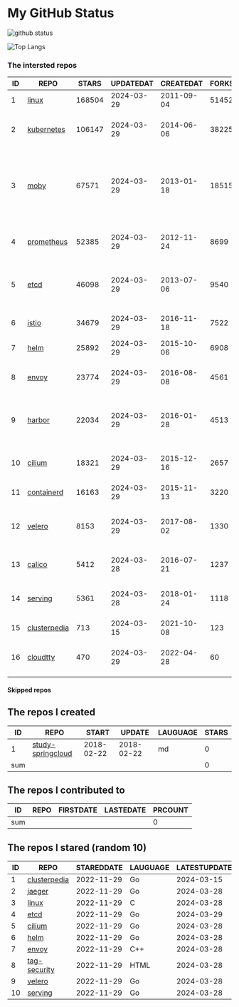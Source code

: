 # My GitHub Status

<img src="https://github-readme-stats-1.yihong0618.vercel.app/api?username=daoqingniu&show_icons=true&&&hide_title=true&count_private=true" alt="github status" />

![Top Langs](https://github-readme-stats-1.yihong0618.vercel.app/api/top-langs/?username=daoqingniu&layout=compact)

<!--START_SECTION:github_repos-->
### The intersted repos
| ID |                              REPO                               | STARS  | UPDATEDAT  | CREATEDAT  | FORKSCOUNT |                                                DESCRIPTIONS                                                |
|----|-----------------------------------------------------------------|--------|------------|------------|------------|------------------------------------------------------------------------------------------------------------|
|  1 | [linux](https://github.com/torvalds/linux)                      | 168504 | 2024-03-29 | 2011-09-04 |      51452 | Linux kernel source tree                                                                                   |
|  2 | [kubernetes](https://github.com/kubernetes/kubernetes)          | 106147 | 2024-03-29 | 2014-06-06 |      38225 | Production-Grade Container Scheduling and Management                                                       |
|  3 | [moby](https://github.com/moby/moby)                            |  67571 | 2024-03-29 | 2013-01-18 |      18515 | The Moby Project - a collaborative project for the container ecosystem to assemble container-based systems |
|  4 | [prometheus](https://github.com/prometheus/prometheus)          |  52385 | 2024-03-29 | 2012-11-24 |       8699 | The Prometheus monitoring system and time series database.                                                 |
|  5 | [etcd](https://github.com/etcd-io/etcd)                         |  46098 | 2024-03-29 | 2013-07-06 |       9540 | Distributed reliable key-value store for the most critical data of a distributed system                    |
|  6 | [istio](https://github.com/istio/istio)                         |  34679 | 2024-03-29 | 2016-11-18 |       7522 | Connect, secure, control, and observe services.                                                            |
|  7 | [helm](https://github.com/helm/helm)                            |  25892 | 2024-03-29 | 2015-10-06 |       6908 | The Kubernetes Package Manager                                                                             |
|  8 | [envoy](https://github.com/envoyproxy/envoy)                    |  23774 | 2024-03-29 | 2016-08-08 |       4561 | Cloud-native high-performance edge/middle/service proxy                                                    |
|  9 | [harbor](https://github.com/goharbor/harbor)                    |  22034 | 2024-03-29 | 2016-01-28 |       4513 | An open source trusted cloud native registry project that stores, signs, and scans content.                |
| 10 | [cilium](https://github.com/cilium/cilium)                      |  18321 | 2024-03-29 | 2015-12-16 |       2657 | eBPF-based Networking, Security, and Observability                                                         |
| 11 | [containerd](https://github.com/containerd/containerd)          |  16163 | 2024-03-29 | 2015-11-13 |       3220 | An open and reliable container runtime                                                                     |
| 12 | [velero](https://github.com/vmware-tanzu/velero)                |   8153 | 2024-03-29 | 2017-08-02 |       1330 | Backup and migrate Kubernetes applications and their persistent volumes                                    |
| 13 | [calico](https://github.com/projectcalico/calico)               |   5412 | 2024-03-28 | 2016-07-21 |       1237 | Cloud native networking and network security                                                               |
| 14 | [serving](https://github.com/knative/serving)                   |   5361 | 2024-03-28 | 2018-01-24 |       1118 | Kubernetes-based, scale-to-zero, request-driven compute                                                    |
| 15 | [clusterpedia](https://github.com/clusterpedia-io/clusterpedia) |    713 | 2024-03-15 | 2021-10-08 |        123 | The Encyclopedia of Kubernetes clusters                                                                    |
| 16 | [cloudtty](https://github.com/cloudtty/cloudtty)                |    470 | 2024-03-29 | 2022-04-28 |         60 | A Friendly Kubernetes CloudShell (Web Terminal) !                                                          |



#### Skipped repos
<!--END_SECTION:github_repos-->

<!--START_SECTION:my_github-->
## The repos I created
| ID  |                                 REPO                                 |   START    |   UPDATE   | LAUGUAGE | STARS |
|-----|----------------------------------------------------------------------|------------|------------|----------|-------|
|   1 | [study-springcloud](https://github.com/daoqingniu/study-springcloud) | 2018-02-22 | 2018-02-22 | md       |     0 |
| sum |                                                                      |            |            |          |     0 |

## The repos I contributed to
| ID  | REPO | FIRSTDATE | LASTEDATE | PRCOUNT |
|-----|------|-----------|-----------|---------|
| sum |      |           |           |       0 |

## The repos I stared (random 10)
| ID |                              REPO                               | STAREDDATE | LAUGUAGE | LATESTUPDATE |
|----|-----------------------------------------------------------------|------------|----------|--------------|
|  1 | [clusterpedia](https://github.com/clusterpedia-io/clusterpedia) | 2022-11-29 | Go       | 2024-03-15   |
|  2 | [jaeger](https://github.com/jaegertracing/jaeger)               | 2022-11-29 | Go       | 2024-03-28   |
|  3 | [linux](https://github.com/torvalds/linux)                      | 2022-11-29 | C        | 2024-03-28   |
|  4 | [etcd](https://github.com/etcd-io/etcd)                         | 2022-11-29 | Go       | 2024-03-29   |
|  5 | [cilium](https://github.com/cilium/cilium)                      | 2022-11-29 | Go       | 2024-03-28   |
|  6 | [helm](https://github.com/helm/helm)                            | 2022-11-29 | Go       | 2024-03-28   |
|  7 | [envoy](https://github.com/envoyproxy/envoy)                    | 2022-11-29 | C++      | 2024-03-28   |
|  8 | [tag-security](https://github.com/cncf/tag-security)            | 2022-11-29 | HTML     | 2024-03-28   |
|  9 | [velero](https://github.com/vmware-tanzu/velero)                | 2022-11-29 | Go       | 2024-03-28   |
| 10 | [serving](https://github.com/knative/serving)                   | 2022-11-29 | Go       | 2024-03-28   |

<!--END_SECTION:my_github-->
